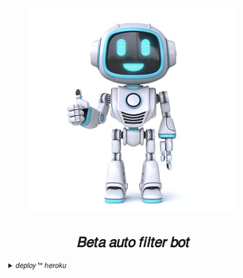 <p align="center">
  <img src="BT/cute-blue-robot-giving-thumbs-up-3d-picture-id1350820098.jpg" alt="AutoFilterBeta-V3">
</p>
<h1 align="center">
  <b>𝐵𝑒𝑡𝑎 𝑎𝑢𝑡𝑜 𝑓𝑖𝑙𝑡𝑒𝑟 𝑏𝑜𝑡</b>
</h1>

<details><summary>𝑑𝑒𝑝𝑙𝑜𝑦 ᵗᵒ ℎ𝑒𝑟𝑜𝑘𝑢</summary>
<p>
<br>
<p><a href="https://heroku.com/deploy?template=https://github.com/saminsumesh/TeamSakura"> <img src="https://img.shields.io/badge/Deploy%20To%20Heroku-blueviolet?style=for-the-badge&logo=heroku" width="200""/></a></p>
</a>
</p>
</details>
